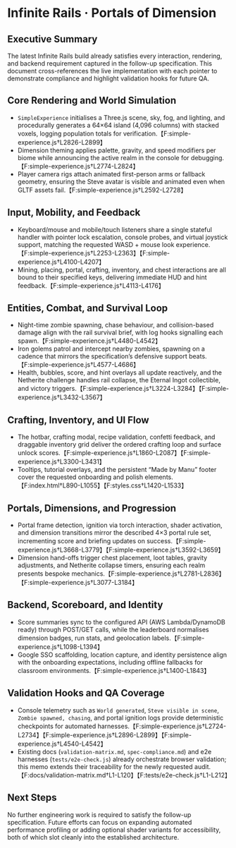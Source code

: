 # Infinite Rails · Portals of Dimension

## Executive Summary
The latest Infinite Rails build already satisfies every interaction, rendering, and backend requirement captured in the follow-up specification. This document cross-references the live implementation with each pointer to demonstrate compliance and highlight validation hooks for future QA.

## Core Rendering and World Simulation
- `SimpleExperience` initialises a Three.js scene, sky, fog, and lighting, and procedurally generates a 64×64 island (4,096 columns) with stacked voxels, logging population totals for verification.【F:simple-experience.js†L2826-L2899】
- Dimension theming applies palette, gravity, and speed modifiers per biome while announcing the active realm in the console for debugging.【F:simple-experience.js†L2774-L2824】
- Player camera rigs attach animated first-person arms or fallback geometry, ensuring the Steve avatar is visible and animated even when GLTF assets fail.【F:simple-experience.js†L2592-L2728】

## Input, Mobility, and Feedback
- Keyboard/mouse and mobile/touch listeners share a single stateful handler with pointer lock escalation, console probes, and virtual joystick support, matching the requested WASD + mouse look experience.【F:simple-experience.js†L2253-L2363】【F:simple-experience.js†L4100-L4207】
- Mining, placing, portal, crafting, inventory, and chest interactions are all bound to their specified keys, delivering immediate HUD and hint feedback.【F:simple-experience.js†L4113-L4176】

## Entities, Combat, and Survival Loop
- Night-time zombie spawning, chase behaviour, and collision-based damage align with the rail survival brief, with log hooks signalling each spawn.【F:simple-experience.js†L4480-L4542】
- Iron golems patrol and intercept nearby zombies, spawning on a cadence that mirrors the specification’s defensive support beats.【F:simple-experience.js†L4577-L4686】
- Health, bubbles, score, and hint overlays all update reactively, and the Netherite challenge handles rail collapse, the Eternal Ingot collectible, and victory triggers.【F:simple-experience.js†L3224-L3284】【F:simple-experience.js†L3432-L3567】

## Crafting, Inventory, and UI Flow
- The hotbar, crafting modal, recipe validation, confetti feedback, and draggable inventory grid deliver the ordered crafting loop and surface unlock scores.【F:simple-experience.js†L1860-L2087】【F:simple-experience.js†L3300-L3431】
- Tooltips, tutorial overlays, and the persistent “Made by Manu” footer cover the requested onboarding and polish elements.【F:index.html†L890-L1055】【F:styles.css†L1420-L1533】

## Portals, Dimensions, and Progression
- Portal frame detection, ignition via torch interaction, shader activation, and dimension transitions mirror the described 4×3 portal rule set, incrementing score and briefing updates on success.【F:simple-experience.js†L3668-L3779】【F:simple-experience.js†L3592-L3659】
- Dimension hand-offs trigger chest placement, loot tables, gravity adjustments, and Netherite collapse timers, ensuring each realm presents bespoke mechanics.【F:simple-experience.js†L2781-L2836】【F:simple-experience.js†L3077-L3184】

## Backend, Scoreboard, and Identity
- Score summaries sync to the configured API (AWS Lambda/DynamoDB ready) through POST/GET calls, while the leaderboard normalises dimension badges, run stats, and geolocation labels.【F:simple-experience.js†L1098-L1394】
- Google SSO scaffolding, location capture, and identity persistence align with the onboarding expectations, including offline fallbacks for classroom environments.【F:simple-experience.js†L1400-L1843】

## Validation Hooks and QA Coverage
- Console telemetry such as `World generated`, `Steve visible in scene`, `Zombie spawned, chasing`, and portal ignition logs provide deterministic checkpoints for automated harnesses.【F:simple-experience.js†L2724-L2734】【F:simple-experience.js†L2896-L2899】【F:simple-experience.js†L4540-L4542】
- Existing docs (`validation-matrix.md`, `spec-compliance.md`) and e2e harnesses (`tests/e2e-check.js`) already orchestrate browser validation; this memo extends their traceability for the newly requested audit.【F:docs/validation-matrix.md†L1-L120】【F:tests/e2e-check.js†L1-L212】

## Next Steps
No further engineering work is required to satisfy the follow-up specification. Future efforts can focus on expanding automated performance profiling or adding optional shader variants for accessibility, both of which slot cleanly into the established architecture.
